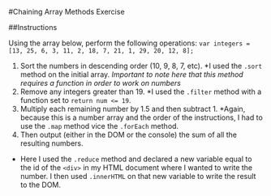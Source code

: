 #Chaining Array Methods Exercise

##Instructions

Using the array below, perform the following operations:
`var integers = [13, 25, 6, 3, 11, 2, 18, 7, 21, 1, 29, 20, 12, 8];`

1. Sort the numbers in descending order (10, 9, 8, 7, etc).
  *I used the `.sort` method on the initial array. _Important to note here that this method requires a function in order to work on numbers_
2. Remove any integers greater than 19.
  *I used the `.filter` method with a function set to `return num <= 19`.
3. Multiply each remaining number by 1.5 and then subtract 1.
  *Again, because this is a number array and the order of the instructions, I had to use the `.map` method vice the `.forEach` method.
4. Then output (either in the DOM or the console) the sum of all the resulting numbers.
  * Here I used the `.reduce` method and declared a new variable equal to the id of the `<div>` in my HTML document where I wanted to write the number. I then used `.innerHTML` on that new variable to write the result to the DOM.
  
  
